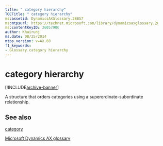 ```yaml
---
title: " category hierarchy"
TOCTitle: " category hierarchy"
ms:assetid: DynamicsAXGlossary.28857
ms:mtpsurl: https://technet.microsoft.com/library/dynamicsaxglossary.28857(v=AX.60)
ms:contentKeyID: 36057906
author: Khairunj
ms.date: 08/25/2014
mtps_version: v=AX.60
f1_keywords:
- Glossary.category hierarchy
---
```


# category hierarchy


[!INCLUDE[archive-banner](includes/archive-banner.md)]

A structure that orders categories using a superordinate-subordinate relationship.

## See also

[category](https://technet.microsoft.com/library/hh242303\(v=ax.60\))

[Microsoft Dynamics AX glossary](glossary/microsoft-dynamics-ax-glossary.md)

  


